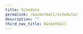 ```yaml
---
title: Schedule
permalink: /basketball/schedule/
description: ""
third_nav_title: Basketball
---
```

